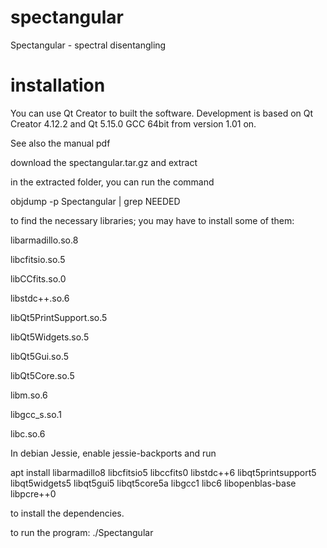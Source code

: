 # spectangular
Spectangular - spectral disentangling

# installation

You can use Qt Creator to built the software. Development is based on Qt Creator 4.12.2 and Qt 5.15.0 GCC 64bit from version 1.01 on.

See also the manual pdf

download the spectangular.tar.gz and extract

in the extracted folder, you can run the command

objdump -p Spectangular | grep NEEDED

to find the necessary libraries; you may have to install some of them:

libarmadillo.so.8

libcfitsio.so.5

libCCfits.so.0

libstdc++.so.6

libQt5PrintSupport.so.5

libQt5Widgets.so.5

libQt5Gui.so.5

libQt5Core.so.5

libm.so.6

libgcc_s.so.1

libc.so.6


In debian Jessie, enable jessie-backports and run

apt install libarmadillo8 libcfitsio5 libccfits0 libstdc++6 libqt5printsupport5 libqt5widgets5 libqt5gui5 libqt5core5a libgcc1 libc6 libopenblas-base libpcre++0

to install the dependencies.



to run the program: ./Spectangular
